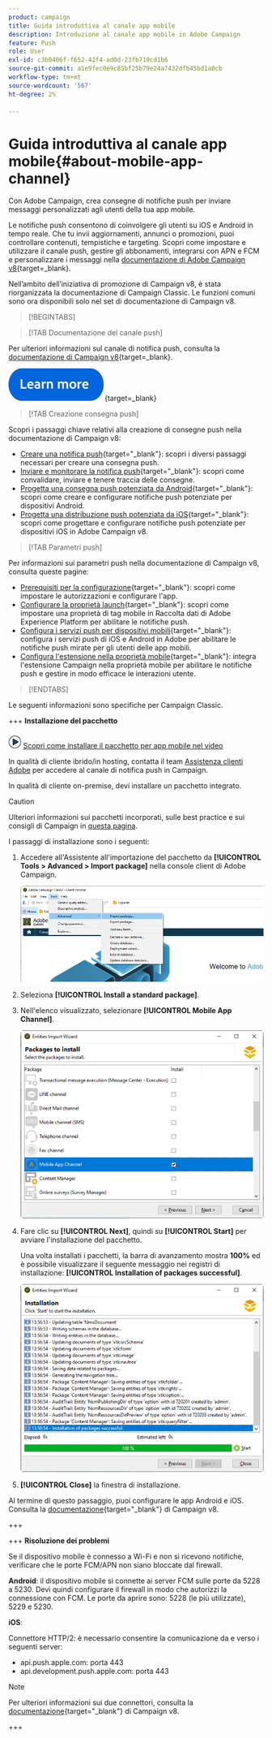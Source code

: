 ```yaml
---
product: campaign
title: Guida introduttiva al canale app mobile
description: Introduzione al canale app mobile in Adobe Campaign
feature: Push
role: User
exl-id: c3b0406f-f652-42f4-ad0d-23fb719cd1b6
source-git-commit: a1e9fec0e9c85bf25b79e24a7432dfb45bd1a0cb
workflow-type: tm+mt
source-wordcount: '567'
ht-degree: 2%

---
```


# Guida introduttiva al canale app mobile{#about-mobile-app-channel}

Con Adobe Campaign, crea consegne di notifiche push per inviare messaggi personalizzati agli utenti della tua app mobile.

Le notifiche push consentono di coinvolgere gli utenti su iOS e Android in tempo reale. Che tu invii aggiornamenti, annunci o promozioni, puoi controllare contenuti, tempistiche e targeting. Scopri come impostare e utilizzare il canale push, gestire gli abbonamenti, integrarsi con APN e FCM e personalizzare i messaggi nella [documentazione di Adobe Campaign v8](https://experienceleague.adobe.com/en/docs/campaign/campaign-v8/send/emails/email){target=_blank}.

Nell’ambito dell’iniziativa di promozione di Campaign v8, è stata riorganizzata la documentazione di Campaign Classic. Le funzioni comuni sono ora disponibili solo nel set di documentazione di Campaign v8.

>[!BEGINTABS]

>[!TAB Documentazione del canale push]

Per ulteriori informazioni sul canale di notifica push, consulta la [documentazione di Campaign v8](https://experienceleague.adobe.com/docs/campaign/campaign-v8/send/push/push.html){target=_blank}.

[![immagine](../../assets/do-not-localize/learn-more-button.svg)](https://experienceleague.adobe.com/docs/campaign/campaign-v8/send/push/push.html){target=_blank}


>[!TAB Creazione consegna push]

Scopri i passaggi chiave relativi alla creazione di consegne push nella documentazione di Campaign v8:

* [Creare una notifica push](https://experienceleague.adobe.com/docs/campaign/campaign-v8/send/push/push.html#push-create){target="_blank"}: scopri i diversi passaggi necessari per creare una consegna push.
* [Inviare e monitorare la notifica push](https://experienceleague.adobe.com/docs/campaign/campaign-v8/send/push/push.html#push-test){target="_blank"}: scopri come convalidare, inviare e tenere traccia delle consegne.
* [Progetta una consegna push potenziata da Android](https://experienceleague.adobe.com/docs/campaign/campaign-v8/send/push/rich-push/rich-push-android.html){target="_blank"}: scopri come creare e configurare notifiche push potenziate per dispositivi Android.
* [Progetta una distribuzione push potenziata da iOS](https://experienceleague.adobe.com/docs/campaign/campaign-v8/send/push/rich-push/rich-push-ios.html){target="_blank"}: scopri come progettare e configurare notifiche push potenziate per dispositivi iOS in Adobe Campaign v8.


>[!TAB Parametri push]

Per informazioni sui parametri push nella documentazione di Campaign v8, consulta queste pagine:

* [Prerequisiti per la configurazione](https://experienceleague.adobe.com/docs/campaign/campaign-v8/send/push/push-settings.html#before-starting){target="_blank"}: scopri come impostare le autorizzazioni e configurare l&#39;app.
* [Configurare la proprietà launch](https://experienceleague.adobe.com/docs/campaign/campaign-v8/send/push/push-settings.html#launch-property){target="_blank"}: scopri come impostare una proprietà di tag mobile in Raccolta dati di Adobe Experience Platform per abilitare le notifiche push.
* [Configura i servizi push per dispositivi mobili](https://experienceleague.adobe.com/docs/campaign/campaign-v8/send/push/push-settings.html#push-service){target="_blank"}: configura i servizi push di iOS e Android in Adobe per abilitare le notifiche push mirate per gli utenti delle app mobili.
* [Configura l&#39;estensione nella proprietà mobile](https://experienceleague.adobe.com/docs/campaign/campaign-v8/send/push/push-settings.html#configure-extension){target="_blank"}: integra l&#39;estensione Campaign nella proprietà mobile per abilitare le notifiche push e gestire in modo efficace le interazioni utente.

>[!ENDTABS]


Le seguenti informazioni sono specifiche per Campaign Classic.

+++ **Installazione del pacchetto**

![](assets/do-not-localize/how-to-video.png) [Scopri come installare il pacchetto per app mobile nel video](https://experienceleague.adobe.com/docs/campaign-classic-learn/tutorials/sending-messages/push-channel/installing-the-mobile-app-channel.html#sending-messages)

In qualità di cliente ibrido/in hosting, contatta il team [Assistenza clienti Adobe](https://helpx.adobe.com/it/enterprise/admin-guide.html/enterprise/using/support-for-experience-cloud.ug.html) per accedere al canale di notifica push in Campaign.

In qualità di cliente on-premise, devi installare un pacchetto integrato.

>[!CAUTION]
>
>Ulteriori informazioni sui pacchetti incorporati, sulle best practice e sui consigli di Campaign in [questa pagina](../../installation/using/installing-campaign-standard-packages.md).

I passaggi di installazione sono i seguenti:

1. Accedere all&#39;Assistente all&#39;importazione del pacchetto da **[!UICONTROL Tools > Advanced > Import package]** nella console client di Adobe Campaign.

   ![](assets/package_ios.png)

1. Seleziona **[!UICONTROL Install a standard package]**.

1. Nell&#39;elenco visualizzato, selezionare **[!UICONTROL Mobile App Channel]**.

   ![](assets/package_ios_2.png)

1. Fare clic su **[!UICONTROL Next]**, quindi su **[!UICONTROL Start]** per avviare l&#39;installazione del pacchetto.

   Una volta installati i pacchetti, la barra di avanzamento mostra **100%** ed è possibile visualizzare il seguente messaggio nei registri di installazione: **[!UICONTROL Installation of packages successful]**.

   ![](assets/package_ios_3.png)

1. **[!UICONTROL Close]** la finestra di installazione.

Al termine di questo passaggio, puoi configurare le app Android e iOS. Consulta la [documentazione](https://experienceleague.adobe.com/docs/campaign/campaign-v8/send/push/push.html){target="_blank"} di Campaign v8.

+++

+++ **Risoluzione dei problemi**

Se il dispositivo mobile è connesso a Wi-Fi e non si ricevono notifiche, verificare che le porte FCM/APN non siano bloccate dal firewall.

**Android**: il dispositivo mobile si connette ai server FCM sulle porte da 5228 a 5230. Devi quindi configurare il firewall in modo che autorizzi la connessione con FCM. Le porte da aprire sono: 5228 (le più utilizzate), 5229 e 5230.

**iOS**:

Connettore HTTP/2: è necessario consentire la comunicazione da e verso i seguenti server:

* api.push.apple.com: porta 443
* api.development.push.apple.com: porta 443

>[!NOTE]
>
>Per ulteriori informazioni sui due connettori, consulta la [documentazione](https://experienceleague.adobe.com/docs/campaign/campaign-v8/send/push/push-settings.html){target="_blank"} di Campaign v8.

+++

